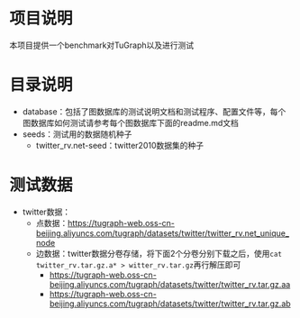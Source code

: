 # 项目说明

本项目提供一个benchmark对TuGraph以及进行测试

# 目录说明

- database：包括了图数据库的测试说明文档和测试程序、配置文件等，每个图数据库如何测试请参考每个图数据库下面的readme.md文档
- seeds：测试用的数据随机种子
  - twitter_rv.net-seed：twitter2010数据集的种子

# 测试数据

- twitter数据：
  - 点数据：https://tugraph-web.oss-cn-beijing.aliyuncs.com/tugraph/datasets/twitter/twitter_rv.net_unique_node
  - 边数据：twitter数据分卷存储，将下面2个分卷分别下载之后，使用`cat twitter_rv.tar.gz.a* > witter_rv.tar.gz`再行解压即可
    - https://tugraph-web.oss-cn-beijing.aliyuncs.com/tugraph/datasets/twitter/twitter_rv.tar.gz.aa
    - https://tugraph-web.oss-cn-beijing.aliyuncs.com/tugraph/datasets/twitter/twitter_rv.tar.gz.ab